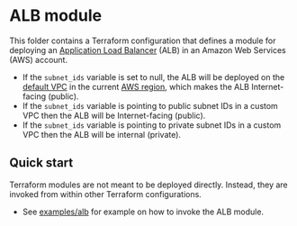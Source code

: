 # ALB module

This folder contains a Terraform configuration that defines a module for deploying an [Application Load Balancer](https://docs.aws.amazon.com/elasticloadbalancing/latest/application/introduction.html) (ALB) in an Amazon Web Services (AWS) account.

* If the `subnet_ids` variable is set to null, the ALB will be deployed on the [default VPC](https://docs.aws.amazon.com/vpc/latest/userguide/default-vpc.html) in the current [AWS region](https://docs.aws.amazon.com/AWSEC2/latest/UserGuide/using-regions-availability-zones.html), which makes the ALB Internet-facing (public).  
* If the `subnet_ids` variable is pointing to public subnet IDs in a custom VPC then the ALB will be Internet-facing (public).
* If the `subnet_ids` variable is pointing to private subnet IDs in a custom VPC then the ALB will be internal (private).

## Quick start

Terraform modules are not meant to be deployed directly. Instead, they are invoked from within other Terraform configurations. 
* See [examples/alb](../../../examples/alb) for example on how to invoke the ALB module.
